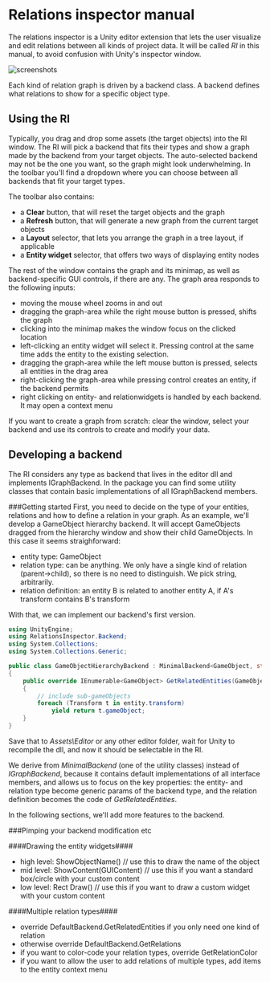 Relations inspector manual
==========================

The relations inspector is a Unity editor extension that lets the user visualize and edit relations between all kinds of project data. It will be called *RI* in this manual, to avoid confusion with Unity's inspector window.

![screenshots](http://i.imgur.com/k7BooH6.png "some screenshots")

Each kind of relation graph is driven by a backend class. A backend defines what relations to show for a specific object type.

Using the RI
-------------------
Typically, you drag and drop some assets (the target objects) into the RI window. The RI will pick a backend that fits their types and show a graph made by the backend from your target objects. The auto-selected backend may not be the one you want, so the graph might look underwhelming. In the toolbar you'll find a dropdown where you can choose between all backends that fit your target types.

The toolbar also contains:

* a **Clear** button, that will reset the target objects and the graph
* a **Refresh** button, that will generate a new graph from the current target objects
* a **Layout** selector, that lets you arrange the graph in a tree layout, if applicable
* a **Entity widget** selector, that offers two ways of displaying entity nodes

The rest of the window contains the graph and its minimap, as well as  backend-specific GUI controls, if there are any. The graph area responds to the following inputs:

* moving the mouse wheel zooms in and out
* dragging the graph-area while the right mouse button is pressed, shifts the graph
* clicking into the minimap makes the window focus on the clicked location
* left-clicking an entity widget will select it. Pressing control at the same time adds the entity to the existing selection.
* dragging the graph-area while the left mouse button is pressed, selects all entities in the drag area
* right-clicking the graph-area while pressing control creates an entity, if the backend permits
* right clicking on entity- and relationwidgets is handled by each backend. It may open a context menu


If you want to create a graph from scratch: clear the window, select your backend and use its controls to create and modify your data.

<!-- todo: cover the case where the game or a second window is driving the API -->



Developing a backend
--------------------

The RI considers any type as backend that lives in the editor dll and implements IGraphBackend. In the package you can find some utility classes that contain basic implementations of all IGraphBackend members.

###Getting started
First, you need to decide on the type of your entities, relations and how to define a relation in your graph. As an example, we'll develop a GameObject hierarchy backend. It will accept GameObjects dragged from the hierarchy window and show their child GameObjects. In this case it seems straighforward:

- entity type: GameObject
- relation type: can be anything. We only have a single kind of relation (parent->child), so there is no need to distinguish. We pick string, arbitrarily.
- relation definition: an entity B is related to another entity A, if A's transform contains B's transform

With that, we can implement our backend's first version.

``` csharp
using UnityEngine;
using RelationsInspector.Backend;
using System.Collections;
using System.Collections.Generic;

public class GameObjectHierarchyBackend : MinimalBackend<GameObject, string>
{
	public override IEnumerable<GameObject> GetRelatedEntities(GameObject entity)
	{
		// include sub-gameObjects
		foreach (Transform t in entity.transform)
			yield return t.gameObject;
	}
}
```

Save that to *Assets\Editor* or any other editor folder, wait for Unity to recompile the dll, and now it should be selectable in the RI.

We derive from *MinimalBackend* (one of the utility classes) instead of *IGraphBackend*, because it contains default implementations of all interface members, and allows us to focus on the key properties: the entity- and relation type become generic params of the backend type, and the relation definition becomes the code of *GetRelatedEntities*.

In the following sections, we'll add more features to the backend.

###Pimping your backend
modification etc

####Drawing the entity widgets####

- high level: ShowObjectName()	// use this to draw the name of the object
- mid level: ShowContent(GUIContent)	// use this if you want a standard box/circle with your custom content
- low level: Rect Draw()				// use this if you want to draw a custom widget with your custom content

####Multiple relation types####
- override DefaultBackend.GetRelatedEntities if you only need one kind of relation
- otherwise override DefaultBackend.GetRelations
- if you want to color-code your relation types, override GetRelationColor
- if you want to allow the user to add relations of multiple types, add items to the entity context menu


